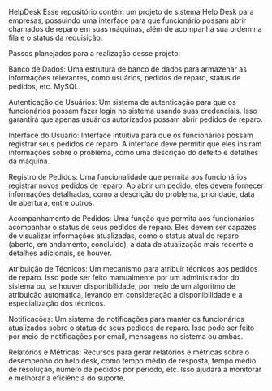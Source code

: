  HelpDesk
Esse repositório contém um projeto de sistema Help Desk para empresas, possuindo uma interface para que funcionário possam abrir chamados de reparo em suas máquinas, além de acompanha sua ordem na fila e o status da requisição.

Passos planejados para a realização desse projeto:

Banco de Dados:
Uma estrutura de banco de dados para armazenar as informações relevantes, como usuários, pedidos de reparo, status de pedidos, etc. MySQL.

Autenticação de Usuários:
Um sistema de autenticação para que os funcionários possam fazer login no sistema usando suas credenciais. Isso garantirá que apenas usuários autorizados possam abrir pedidos de reparo.

Interface do Usuário:
Interface intuitiva para que os funcionários possam registrar seus pedidos de reparo. A interface deve permitir que eles insiram informações sobre o problema, como uma descrição do defeito e detalhes da máquina.

Registro de Pedidos:
Uma funcionalidade que permita aos funcionários registrar novos pedidos de reparo. Ao abrir um pedido, eles devem fornecer informações detalhadas, como a descrição do problema, prioridade, data de abertura, entre outros.

Acompanhamento de Pedidos:
Uma função que permita aos funcionários acompanhar o status de seus pedidos de reparo. Eles devem ser capazes de visualizar informações atualizadas, como o status atual do reparo (aberto, em andamento, concluído), a data de atualização mais recente e detalhes adicionais, se houver.

Atribuição de Técnicos:
Um mecanismo para atribuir técnicos aos pedidos de reparo. Isso pode ser feito manualmente por um administrador do sistema ou, se houver disponibilidade, por meio de um algoritmo de atribuição automática, levando em consideração a disponibilidade e a especialização dos técnicos.

Notificações:
Um sistema de notificações para manter os funcionários atualizados sobre o status de seus pedidos de reparo. Isso pode ser feito por meio de notificações por email, mensagens no sistema ou ambas.

Relatórios e Métricas:
Recursos para gerar relatórios e métricas sobre o desempenho do help desk, como tempo médio de resposta, tempo médio de resolução, número de pedidos por período, etc. Isso ajudará a monitorar e melhorar a eficiência do suporte.

